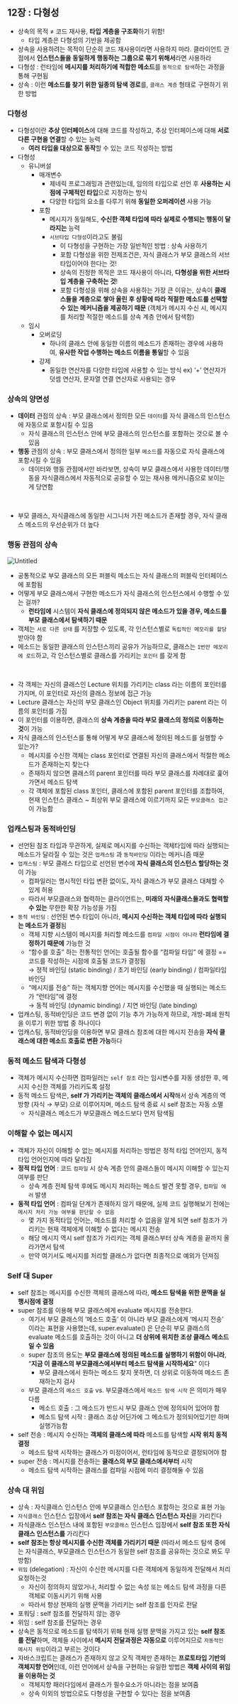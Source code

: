 ## 12장 : 다형성

- 상속의 목적 ≠ 코드 재사용, **타입 계층을 구조화**하기 위함!
    - 타입 계층은 다형성의 기반을 제공함
- 상속을 사용하려는 목적이 단순히 코드 재사용이라면 사용하지 마라. 클라이언트 관점에서 **인스턴스들을 동일하게 행동하는 그룹으로 묶기 위해서**라면 사용하라
- 다형성 : 런타임에 **메시지를 처리하기에 적합한 메소드**를 `동적으로 탐색`하는 과정을 통해 구현됨
- 상속 : 이런 **메소드를 찾기 위한 일종의 탐색 경로**를, `클래스 계층` 형태로 구현하기 위한 방법

### 다형성

- 다형성이란 **추상 인터페이스**에 대해 코드를 작성하고, 추상 인터페이스에 대해 **서로 다른 구현을 연결**할 수 있는 능력
    - **여러 타입을 대상으로 동작**할 수 있는 코드 작성하는 방법
- 다형성
    - 유니버설
        - 매개변수
            - 제네릭 프로그래밍과 관련있는데, 임의의 타입으로 선언 후 **사용하는 시점에 구체적인 타입**으로 지정하는 방식
            - 다양한 타입의 요소를 다루기 위해 **동일한 오퍼레이션** 사용 가능
        - 포함
            - 메시지가 동일해도, **수신한 객체 타입에 따라 실제로 수행되는 행동이 달라지는** 능력
            - `서브타입 다형성`이라고도 불림
                - 이 다형성을 구현하는 가장 일반적인 방법 : 상속 사용하기
                - 포함 다형성을 위한 전제조건은, 자식 클래스가 부모 클래스의 서브타입이어야 한다는 것!
                - 상속의 진정한 목적은 코드 재사용이 아니라, **다형성을 위한 서브타입 계층을 구축하는 것**!
                - 포함 다형성을 위해 상속을 사용하는 가장 큰 이유는, 상속이 **클래스들을 계층으로 쌓아 올린 후 상황에 따라 적절한 메소드를 선택할 수 있는 메커니즘을 제공하기 때문** (객체가 메시지 수신 시, 메시지를 처리할 적절한 메소드를 상속 계층 안에서 탐색함)
    - 임시
        - 오버로딩
            - 하나의 클래스 안에 동일한 이름의 메소드가 존재하는 경우에 사용하여, **유사한 작업 수행하는 메소드 이름을 통일**할 수 있음
        - 강제
            - 동일한 연산자를 다양한 타입에 사용할 수 있는 방식
            ex) ‘+’ 연산자가 덧셈 연산자, 문자열 연결 연산자로 사용되는 경우

### 상속의 양면성

- **데이터** 관점의 상속 : 부모 클래스에서 정의한 모든 `데이터`를 자식 클래스의 인스턴스에 자동으로 포함시킬 수 있음
    - 자식 클래스의 인스턴스 안에 부모 클래스의 인스턴스를 포함하는 것으로 볼 수 있음
- **행동** 관점의 상속 : 부모 클래스에서 정의한 일부 `메소드`를 자동으로 자식 클래스에 포함시킬 수 있음
    - 데이터와 행동 관점에서만 바라보면, 상속이 부모 클래스에서 사용한 데이터/행동을 자식클래스에서 자동적으로 공유할 수 있는 재사용 메커니즘으로 보이는게 당연함
<br>

- 부모 클래스, 자식클래스에 동일한 시그니처 가진 메소드가 존재할 경우, 자식 클래스 메소드의 우선순위가 더 높다

### 행동 관점의 상속

![Untitled](https://velog.velcdn.com/images%2Fviewrain%2Fpost%2Fd8e8abfa-a744-47f7-97de-0b03a67f7963%2Fimage.png)

- 공통적으로 부모 클래스의 모든 퍼블릭 메소드는 자식 클래스의 퍼블릭 인터페이스에 포함됨
- 어떻게 부모 클래스에서 구현한 메소드가 자식 클래스의 인스턴스에서 수행할 수 있는 걸까?
    - **런타임에** 시스템이 **자식 클래스에 정의되지 않은 메소드가 있을 경우, 메소드를 부모 클래스에서 탐색하기 때문**
- 객체는 `서로 다른 상태` 를 저장할 수 있도록, 각 인스턴스별로 `독립적인 메모리를 할당`받아야 함
- 메소드는 동일한 클래스의 인스턴스끼리 공유가 가능하므로, 클래스는 `1번만 메모리에 로드`하고, 각 인스턴스별로 클래스를 가리키는 `포인터` 를 갖게 함
<br>

- 각 객체는 자신의 클래스인 Lecture 위치를 가리키는 class 라는 이름의 포인터를 가지며, 이 포인터로 자신의 클래스 정보에 접근 가능
- Lecture 클래스는 자신의 부모 클래스인 Object 위치를 가리키는 parent 라는 이름의 포인터를 가짐
- 이 포인터를 이용하면, 클래스의 **상속 계층을 따라 부모 클래스의 정의로 이동하는 것**이 가능
- 자식 클래스의 인스턴스를 통해 어떻게 부모 클래스에 정의된 메소드를 실행할 수 있는가?
    - 메시지를 수신한 객체는 class 포인터로 연결된 자신의 클래스에서 적절한 메소드가 존재하는지 찾는다
    - 존재하지 않으면 클래스의 parent 포인터를 따라 부모 클래스를 차례대로 훑어가면서 메소드 탐색
    - 각 객체에 포함된 class 포인터, 클래스에 포함된 parent 포인터를 조합하여, 현재 인스턴스 클래스 ~ 최상위 부모 클래스에 이르기까지 모든 `부모클래스 접근` 이 가능함
 
### 업캐스팅과 동적바인딩

- 선언된 참조 타입과 무관하게, 실제로 메시지를 수신하는 객체타입에 따라 실행되는 메소드가 달라질 수 있는 것은 `업캐스팅` 과 `동적바인딩` 이라는 메커니즘 때문
- `업캐스팅` : 부모 클래스 타입으로 선언된 변수에 **자식 클래스의 인스턴스 할당하는 것**이 가능
    - 컴파일러는 명시적인 타입 변환 없이도, 자식 클래스가 부모 클래스 대체할 수 있게 허용
    - 따라서 부모클래스와 협력하는 클라이언트는, **미래의 자식클래스들과도 협력할 수 있는** 무한한 확장 가능성을 가짐
- `동적 바인딩` : 선언된 변수 타입이 아니라, **메시지 수신하는 객체 타입에 따라 실행되는 메소드가 결정**됨
    - 객체 지향 시스템이 메시지를 처리할 메소드를 `컴파일 시점이 아니라` **런타임에 결정하기 때문에** 가능한 것 
    - “함수를 호출” 하는 전통적인 언어는 호출될 함수를 “컴파일 타임” 에 결정 == 코드를 작성하는 시점에 호출될 코드가 결정됨
   <br> → 정적 바인딩 (static binding) / 초기 바인딩 (early binding) / 컴파일타임 바인딩
    - “메시지를 전송” 하는 객체지향 언어는 메시지를 수신했을 때 실행되는 메소드가 “런타임”에 결정 <br>
    → 동적 바인딩 (dynamic binding) / 지연 바인딩 (late binding)
- 업캐스팅, 동적바인딩은 코드 변경 없이 기능 추가 가능하게 하므로, 개방-폐쇄 원칙을 이루기 위한 방법 중 하나이다
- 업캐스팅, 동적바인딩을 이용하면 부모 클래스 참조에 대한 메시지 전송을 **자식 클래스에 대한 메소드 호출로 변환 가능**하다

### 동적 메소드 탐색과 다형성

- 객체가 메시지 수신하면 컴파일러는 `self 참조` 라는 임시변수를 자동 생성한 후, 메시지 수신한 객체를 가리키도록 설정
- 동적 메소드 탐색은, **self 가 가리키는 객체의 클래스에서 시작**해서 상속 계층의 역방향 (자식 → 부모) 으로 이루어지며, 메소드 탐색 종료 시 self 참조는 자동 소멸
    - 자식클래스 메소드가 부모클래스 메소드보다 먼저 탐색됨

### 이해할 수 없는 메시지

- 객체가 자신이 이해할 수 없는 메시지를 처리하는 방법은 정적 타입 언어인지, 동적 타입 언어인지에 따라 달라짐
- **정적 타입 언어** : 코드 `컴파일` 시 상속 계층 안의 클래스들이 메시지 이해할 수 있는지 여부를 판단
    - 상속 계층 전체 탐색 후에도 메시지 처리하는 메소드 발견 못할 경우, `컴파일 에러` 발생
- **동적 타입 언어** : 컴파일 단계가 존재하지 않기 때문에, 실제 코드 실행해보기 전에는 `메시지 처리 가능 여부를 판단할 수 없음`
    - 몇 가지 동적타입 언어는, 메소드를 처리할 수 없음을 알게 되면 self 참조가 가리키는 현재 객체에게 이해할 수 없다는 메시지 전송
    - 해당 메시지 역시 self 참조가 가리키는 객체 클래스부터 상속 계층을 끝까지 올라가면서 탐색
    - 만약 여기서도 메시지를 처리할 클래스가 없다면 최종적으로 예외가 던져짐

### Self 대 Super

- self 참조는 메시지를 수신한 객체의 클래스에 따라, **메소드 탐색을 위한 문맥을 실행시점에 결정**
- super 참조를 이용해 부모 클래스에게 evaluate 메시지를 전송한다.
    - 여기서 부모 클래스의 ‘메소드 호출’ 이 아니라 부모 클래스에게 ‘메시지 전송’ 이라는 표현을 사용했는데, 
    super.evaluate() 은 단순히 부모 클래스의 evaluate 메소드를 호출하는 것이 아니고 **더 상위에 위치한 조상 클래스 메소드일 수 있음**
    - super 참조의 용도는 **부모 클래스에 정의된 메소드를 실행하기 위함이 아니라**, “**지금 이 클래스의 부모클래스에서부터 메소드 탐색을 시작하세요**” 이다
        - 부모 클래스에서 원하는 메소드 찾지 못하면, 더 상위로 이동하여 메소드 존재하는지 검사
    - 부모 클래스의 `메소드 호출` vs. 부모클래스에서 `메소드 탐색 시작` 은 의미가 매우 다름
        - 메소드 호출 : 그 메소드가 반드시 부모 클래스 안에 정의되어 있어야 함
        - 메소드 탐색 시작 : 클래스 조상 어딘가에 그 메소드가 정의되어있기만 하며 실행가능함
- self 전송 : 메시지 수신하는 **객체의 클래스에 따라** 메소드를 탐색할 **시작 위치 동적 결정**
    - 메소드 탐색 시작하는 클래스가 미정이어서, 런타임에 동적으로 결정되어야 함
- super 전송 : 메시지를 전송하는 **클래스의 부모 클래스에서부터** 시작
    - 메소드 탐색 시작하는 클래스를 컴파일 시점에 미리 결정해둘 수 있음

### 상속 대 위임

- 상속 : 자식클래스 인스턴스 안에 부모클래스 인스턴스 포함하는 것으로 표현 가능
- `자식클래스` 인스턴스 입장에서 **self 참조는 자식 클래스 인스턴스 자신**을 가리킨다
- 자식클래스 인스턴스 내에 포함된 `부모클래스` 인스턴스 입장에서 **self 참조 또한  자식 클래스 인스턴스를** 가리킨다
- **self 참조는 항상 메시지를 수신한 객체를 가리키기 때문** (따라서 메소드 탐색 중에는 자식클래스, 부모클래스 인스턴스가 동일한 self 참조를 공유하는 것으로 봐도 무방함)
- `위임` (delegation) : 자신이 수신한 메시지를 다른 객체에게 동일하게 전달해서 처리 요청하는것
    - 자신이 정의하지 않았거나, 처리할 수 없는 속성 또는 메소드 탐색 과정을 다른 객체로 이동시키기 위해 사용
    - 따라서 항상 현재의 실행 문맥을 가리키는 self 참조를 인자로 전달
- 포워딩 : self 참조를 전달하지 않는 경우
- 위임 : self 참조를 전달하는 경우
- 상속은 동적으로 메소드를 탐색하기 위해 현재 실행 문맥을 가지고 있는 **self 참조를 전달**하며, 객체들 사이에서 **메시지 전달과정은 자동으로** 이루어지므로 `자동적인 메시지 위임`이라고 부르는 것이다
- 자바스크립트는 클래스가 존재하지 않고 오직 객체만 존재하는 **프로토타입 기반의 객체지향 언어**인데, 이런 언어에서 상속을 구현하는 유일한 방법은 **객체 사이의 위임을 이용하는 것**
    - 객체지향 패러다임에서 클래스가 필수요소가 아니라는 점을 보여줌
    - 상속 이외의 방법으로도 다형성을 구현할 수 있다는 점을 보여줌